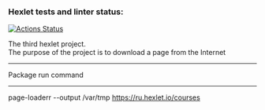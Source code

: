 ### Hexlet tests and linter status:
[![Actions Status](https://github.com/SergSm/python-project-lvl3/workflows/hexlet-check/badge.svg)](https://github.com/SergSm/python-project-lvl3/actions)

The third hexlet project.\
The purpose of the project is to download a page from the Internet
***

Package run command
***
page-loaderr --output /var/tmp https://ru.hexlet.io/courses



